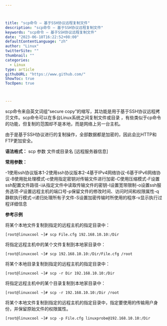 ```yaml
---



title: "scp命令 – 基于SSH协议远程复制文件"
description: "scp命令 – 基于SSH协议远程复制文件"
keywords: "scp命令 – 基于SSH协议远程复制文件"
date: "2023-06-18T16:22:52+08:00"
defaultContentLanguage: "zh"
author: "Linux"
twitterSite: ""
thumbnail: ""
categories:
  - Linux
type: article
githubURL: "https://www.github.com/"
ShowToc: true
TocOpen: true



---
```


scp命令来自英文词组“secure copy”的缩写，其功能是用于基于SSH协议远程拷贝文件。scp命令可以在多台Linux系统之间复制文件或目录 ，有些类似于cp命令的功能，但复制的范围却不是本地，而是网络上另一台主机。

由于是基于SSH协议进行的复制操作，全部数据都是加密的，因此会比HTTP和FTP更加安全。

**语法格式：** scp 参数 文件或目录名 [远程服务器信息]

**常用参数：**

-1使用ssh协议版本1-2使用ssh协议版本2-4基于IPv4网络协议-6基于IPv6网络协议-B使用批处理模式-c使用指定密钥对传输文件进行加密-C使用压缩模式-F设置ssh配置文件路径-i从指定文件中读取传输文件的密钥-l设置宽带限制-o设置ssh服务选项-P设置远程主机的端口号-p保留文件的修改时间、访问时间和权限属性-q静默执行模式-r递归处理所有子文件-S设置加密传输时所使用的程序-v显示执行过程详细信息

**参考示例**

将某个本地文件复制到指定的远程主机的指定目录中：

```
[root@linuxcool ~]# scp File.cfg 192.168.10.10:/Dir
```

将指定远程主机中的某个文件复制到本地家目录中：

```
[root@linuxcool ~]# scp 192.168.10.10:/Dir/File.cfg /root
```

将某个本地目录复制到指定的远程主机的指定目录中：

```
[root@linuxcool ~]# scp -r Dir 192.168.10.10:/Dir
```

将指定远程主机中的某个目录复制到本地家目录中：

```
[root@linuxcool ~]# scp -r 192.168.10.10:/Dir /root
```

将某个本地文件复制到指定的远程主机的指定目录中，指定要使用的传输用户身份，并保留原始文件的权限属性。

```
[root@linuxcool ~]# scp -p File.cfg linuxprobe@192.168.10.10:/Dir
```